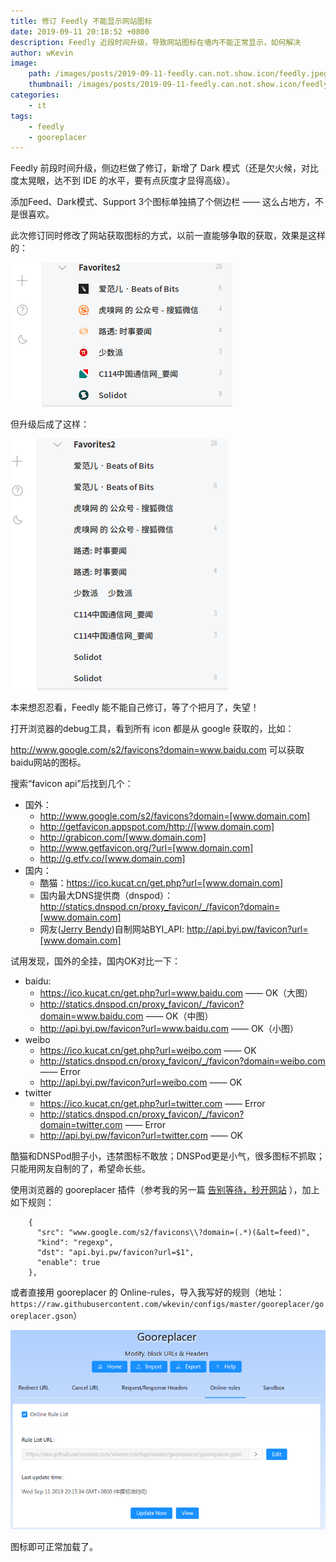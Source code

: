 ```yaml
---
title: 修订 Feedly 不能显示网站图标
date: 2019-09-11 20:18:52 +0800
description: Feedly 近段时间升级，导致网站图标在墙内不能正常显示，如何解决
author: wKevin
image:      
    path: /images/posts/2019-09-11-feedly.can.not.show.icon/feedly.jpeg
    thumbnail: /images/posts/2019-09-11-feedly.can.not.show.icon/feedly.jpeg
categories: 
    - it
tags:
    - feedly
    - gooreplacer
---
```


Feedly 前段时间升级，侧边栏做了修订，新增了 Dark 模式（还是欠火候，对比度太晃眼，达不到 IDE 的水平，要有点灰度才显得高级）。

添加Feed、Dark模式、Support 3个图标单独搞了个侧边栏 —— 这么占地方，不是很喜欢。

此次修订同时修改了网站获取图标的方式，以前一直能够争取的获取，效果是这样的：

![](/images/posts/2019-09-11-feedly.can.not.show.icon/good.png)

但升级后成了这样：

![](/images/posts/2019-09-11-feedly.can.not.show.icon/bad.png)

本来想忍忍看，Feedly 能不能自己修订，等了个把月了，失望！

打开浏览器的debug工具，看到所有 icon 都是从 google 获取的，比如：

http://www.google.com/s2/favicons?domain=www.baidu.com 可以获取baidu网站的图标。

搜索“favicon api”后找到几个：

- 国外：
    - http://www.google.com/s2/favicons?domain=[www.domain.com]
    - http://getfavicon.appspot.com/http://[www.domain.com]
    - http://grabicon.com/[www.domain.com]
    - http://www.getfavicon.org/?url=[www.domain.com]
    - http://g.etfv.co/[www.domain.com]
- 国内：
    - 酷猫：https://ico.kucat.cn/get.php?url=[www.domain.com]
    - 国内最大DNS提供商（dnspod）：http://statics.dnspod.cn/proxy_favicon/_/favicon?domain=[www.domain.com]
    - 网友([Jerry Bendy](https://github.com/jerrybendy))自制网站BYI_API: http://api.byi.pw/favicon?url=[www.domain.com]

试用发现，国外的全挂，国内OK对比一下：

- baidu:
    - https://ico.kucat.cn/get.php?url=www.baidu.com —— OK（大图）
    - http://statics.dnspod.cn/proxy_favicon/_/favicon?domain=www.baidu.com —— OK（中图）
    - http://api.byi.pw/favicon?url=www.baidu.com —— OK（小图）
- weibo
    - https://ico.kucat.cn/get.php?url=weibo.com —— OK
    - http://statics.dnspod.cn/proxy_favicon/_/favicon?domain=weibo.com —— Error
    - http://api.byi.pw/favicon?url=weibo.com —— OK
- twitter
    - https://ico.kucat.cn/get.php?url=twitter.com —— Error
    - http://statics.dnspod.cn/proxy_favicon/_/favicon?domain=twitter.com —— Error
    - http://api.byi.pw/favicon?url=twitter.com —— OK

酷猫和DNSPod胆子小，违禁图标不敢放；DNSPod更是小气，很多图标不抓取；只能用网友自制的了，希望命长些。

使用浏览器的 gooreplacer 插件（参考我的另一篇 [告别等待，秒开网站](https://wkevin.github.io/it/speed.net/) ），加上如下规则：

```
    {
      "src": "www.google.com/s2/favicons\\?domain=(.*)(&alt=feed)",
      "kind": "regexp",
      "dst": "api.byi.pw/favicon?url=$1",
      "enable": true
    },
```

或者直接用 gooreplacer 的 Online-rules，导入我写好的规则（地址：`https://raw.githubusercontent.com/wkevin/configs/master/gooreplacer/gooreplacer.gson`）

![](/images/posts/2019-09-11-feedly.can.not.show.icon/gooreplacer.png)

图标即可正常加载了。